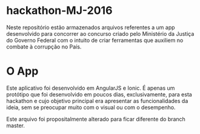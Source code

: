 # hackathon-MJ-2016
Neste repositório estão armazenados arquivos referentes a um app desenvolvido para concorrer ao concurso criado pelo Ministério da Justiça do Governo Federal com o intuito de criar ferramentas que auxiliem no combate à corrupção no País.

# O App
Este aplicativo foi desenvolvido em AngularJS e Ionic.
É apenas um protótipo que foi desenvolvido em poucos dias, exclusivamente, para esta hackathon e cujo objetivo principal era apresentar as funcionalidades da ideia, sem se preocupar muito com o visual ou com o desempenho.

Este arquivo foi propositalmente alterado para ficar diferente do branch master.

